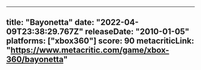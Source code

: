
---
title: "Bayonetta"
date: "2022-04-09T23:38:29.767Z"
releaseDate: "2010-01-05"
platforms: ["xbox360"]
score: 90
metacriticLink: "https://www.metacritic.com/game/xbox-360/bayonetta"
---
